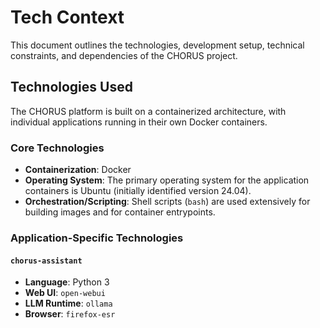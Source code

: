 # Tech Context

This document outlines the technologies, development setup, technical constraints, and dependencies of the CHORUS project.

## Technologies Used

The CHORUS platform is built on a containerized architecture, with individual applications running in their own Docker containers.

### Core Technologies
- **Containerization**: Docker
- **Operating System**: The primary operating system for the application containers is Ubuntu (initially identified version 24.04).
- **Orchestration/Scripting**: Shell scripts (`bash`) are used extensively for building images and for container entrypoints.

### Application-Specific Technologies

#### `chorus-assistant`
- **Language**: Python 3
- **Web UI**: `open-webui`
- **LLM Runtime**: `ollama`
- **Browser**: `firefox-esr` 